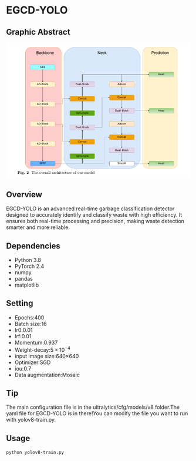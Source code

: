 # EGCD-YOLO

## Graphic Abstract
![image](EGCD-YOLO.png)

## Overview
EGCD-YOLO is an advanced real-time garbage classification detector designed to accurately identify and classify waste with high efficiency. It ensures both real-time processing and precision, making waste detection smarter and more reliable.

## Dependencies
- Python 3.8
- PyTorch 2.4
- numpy
- pandas
- matplotlib

## Setting
- Epochs:400
- Batch size:16
- lr0:0.01
- lrf:0.01
- Momentum:0.937
- Weight-decay:$5 \times 10^{-4}$
- input image size:640×640
- Optimizer:SGD
- iou:0.7
- Data augmentation:Mosaic

## Tip
The main configuration file is in the ultralytics/cfg/models/v8 folder.The yaml file for EGCD-YOLO is in there!You can modify the file you want to run with yolov8-train.py.


## Usage
```bash
python yolov8-train.py
```


